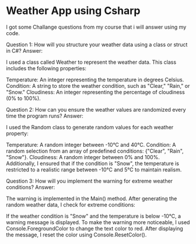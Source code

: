 <h1>Weather App using Csharp</h1>

I got some Challange questions from my course that i will answer using my code.

Question 1: How will you structure your weather data using a class or struct in C#?
Answer:

I used a class called Weather to represent the weather data. This class includes the following properties:

Temperature: An integer representing the temperature in degrees Celsius.
Condition: A string to store the weather condition, such as "Clear," "Rain," or "Snow."
Cloudiness: An integer representing the percentage of cloudiness (0% to 100%).


Question 2: How can you ensure the weather values are randomized every time the program runs?
Answer:

I used the Random class to generate random values for each weather property:

Temperature: A random integer between -10°C and 40°C.
Condition: A random selection from an array of predefined conditions: {"Clear", "Rain", "Snow"}.
Cloudiness: A random integer between 0% and 100%.
Additionally, I ensured that if the condition is "Snow", the temperature is restricted to a realistic range between -10°C and 5°C to maintain realism.


Question 3: How will you implement the warning for extreme weather conditions?
Answer:

The warning is implemented in the Main() method. After generating the random weather data, I check for extreme conditions:

If the weather condition is "Snow" and the temperature is below -10°C, a warning message is displayed.
To make the warning more noticeable, I used Console.ForegroundColor to change the text color to red. After displaying the message, I reset the color using Console.ResetColor().


